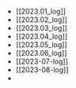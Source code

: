 - [[2023.01_log]]
- [[2023.02_log]]
- [[2023.03_log]]
- [[2023.04_log]]
- [[2023.05_log]]
- [[2023.06_log]]
- [[2023-07-log]]
- [[2023-08-log]]
- 